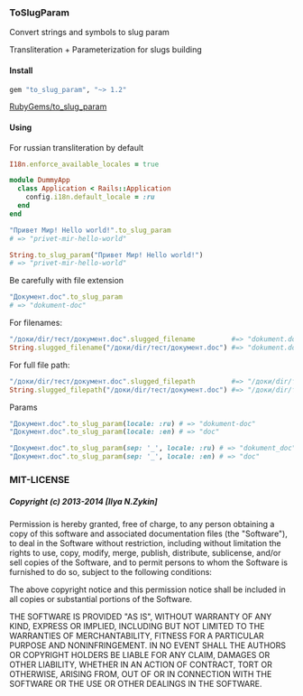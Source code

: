 ### ToSlugParam

Convert strings and symbols to slug param

Transliteration + Parameterization for slugs building

#### Install

```ruby
gem "to_slug_param", "~> 1.2"
```

<a href="http://rubygems.org/gems/to_slug_param">RubyGems/to_slug_param</a>

#### Using

For russian transliteration by default

```ruby
I18n.enforce_available_locales = true

module DummyApp
  class Application < Rails::Application
    config.i18n.default_locale = :ru
  end
end
```

```ruby
"Привет Мир! Hello world!".to_slug_param
# => "privet-mir-hello-world"

String.to_slug_param("Привет Мир! Hello world!")
# => "privet-mir-hello-world"
```

Be carefully with file extension

```ruby
"Документ.doc".to_slug_param
# => "dokument-doc"
```

For filenames:

```ruby
"/доки/dir/тест/документ.doc".slugged_filename         #=> "dokument.doc"
String.slugged_filename("/доки/dir/тест/документ.doc") #=> "dokument.doc"
```

For full file path:

```ruby
"/доки/dir/тест/документ.doc".slugged_filepath         #=> "/доки/dir/тест/dokument.doc"
String.slugged_filepath("/доки/dir/тест/документ.doc") #=> "/доки/dir/тест/dokument.doc"
```

Params

```ruby
"Документ.doc".to_slug_param(locale: :ru) # => "dokument-doc"
"Документ.doc".to_slug_param(locale: :en) # => "doc"
```

```ruby
"Документ.doc".to_slug_param(sep: '_', locale: :ru) # => "dokument_doc"
"Документ.doc".to_slug_param(sep: '_', locale: :en) # => "doc"
```

### MIT-LICENSE

##### Copyright (c) 2013-2014 [Ilya N.Zykin]

Permission is hereby granted, free of charge, to any person obtaining
a copy of this software and associated documentation files (the
"Software"), to deal in the Software without restriction, including
without limitation the rights to use, copy, modify, merge, publish,
distribute, sublicense, and/or sell copies of the Software, and to
permit persons to whom the Software is furnished to do so, subject to
the following conditions:

The above copyright notice and this permission notice shall be
included in all copies or substantial portions of the Software.

THE SOFTWARE IS PROVIDED "AS IS", WITHOUT WARRANTY OF ANY KIND,
EXPRESS OR IMPLIED, INCLUDING BUT NOT LIMITED TO THE WARRANTIES OF
MERCHANTABILITY, FITNESS FOR A PARTICULAR PURPOSE AND
NONINFRINGEMENT. IN NO EVENT SHALL THE AUTHORS OR COPYRIGHT HOLDERS BE
LIABLE FOR ANY CLAIM, DAMAGES OR OTHER LIABILITY, WHETHER IN AN ACTION
OF CONTRACT, TORT OR OTHERWISE, ARISING FROM, OUT OF OR IN CONNECTION
WITH THE SOFTWARE OR THE USE OR OTHER DEALINGS IN THE SOFTWARE.
